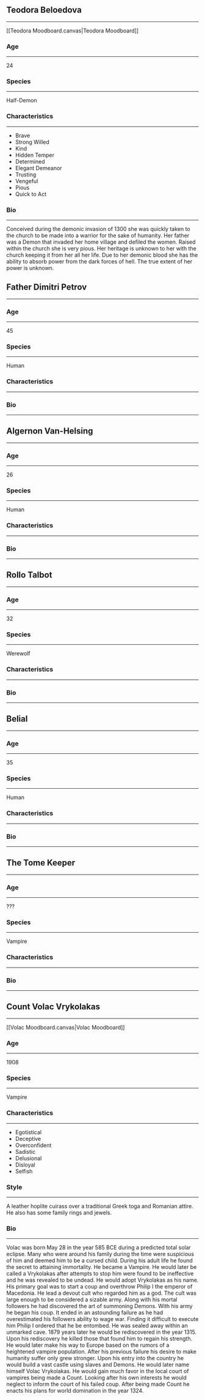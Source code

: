## Teodora Beloedova
___
[[Teodora Moodboard.canvas|Teodora Moodboard]]
### Age
___
24
### Species
___
Half-Demon
### Characteristics
___
- Brave
- Strong Willed
- Kind
- Hidden Temper
- Determined
- Elegant Demeanor
- Trusting
- Vengeful
- Pious
- Quick to Act
### Bio
___
Conceived during the demonic invasion of 1300 she was quickly taken to the church to be made into a warrior for the sake of humanity. Her father was a Demon that invaded her home village and defiled the women. Raised within the church she is very pious. Her heritage is unknown to her with the church keeping it from her all her life. Due to her demonic blood she has the ability to absorb power from the dark forces of hell. The true extent of her power is unknown. 
## Father Dimitri Petrov
___
### Age
___
45
### Species
___
Human
### Characteristics
___
### Bio
___

## Algernon Van-Helsing
___
### Age
___
26
### Species
___
Human
### Characteristics
___
### Bio
___

## Rollo Talbot
___
### Age
___
32
### Species
___
Werewolf
### Characteristics
___
### Bio
___

## Belial
___
### Age
___
35
### Species
___
Human
### Characteristics
___
### Bio
___

## The Tome Keeper
___
### Age
___
???
### Species
___
Vampire
### Characteristics
___
### Bio
___

## Count Volac Vrykolakas
___
[[Volac Moodboard.canvas|Volac Moodboard]]
### Age
___
1908
### Species
___
Vampire
### Characteristics
___
- Egotistical
- Deceptive
- Overconfident
- Sadistic
- Delusional
- Disloyal
- Selfish
### Style
___
A leather hoplite cuirass over a traditional Greek toga and Romanian attire. He also has some family rings and jewels.
### Bio
___
Volac was born May 28 in the year 585 BCE during a predicted total solar eclipse. Many who were around his family during the time were suspicious of him and deemed him to be a cursed child. During his adult life he found the secret to attaining immortality. He became a Vampire. He would later be called a Vrykolakas after attempts to stop him were found to be ineffective and he was revealed to be undead. He would adopt Vrykolakas as his name. His primary goal was to start a coup and overthrow Philip I the emperor of Macedonia. He lead a devout cult who regarded him as a god. The cult was large enough to be considered a sizable army. Along with his mortal followers he had discovered the art of summoning Demons. With his army he began his coup. It ended in an astounding failure as he had overestimated his followers ability to wage war. Finding it difficult to execute him Philip I ordered that he be entombed. He was sealed away within an unmarked cave. 1879 years later he would be rediscovered in the year 1315. Upon his rediscovery he killed those that found him to regain his strength. He would later make his way to Europe based on the rumors of a heightened vampire population. After his previous failure his desire to make humanity suffer only grew stronger. Upon his entry into the country he would build a vast castle using slaves and Demons. He would later name himself Volac Vrykolakas. He would gain much favor in the local court of vampires being made a Count. Looking after his own interests he would neglect to inform the court of his failed coup. After being made Count he enacts his plans for world domination in the year 1324.